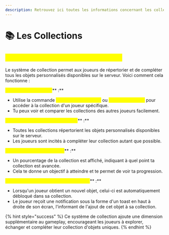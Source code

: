 ```yaml
---
description: Retrouvez ici toutes les informations concernant les collections
---
```


# 📚 Les Collections

## <mark style="color:yellow;">C</mark><mark style="color:yellow;">**’est quoi le système de collection ?**</mark>

Le système de collection permet aux joueurs de répertorier et de compléter tous les objets personnalisés disponibles sur le serveur. Voici comment cela fonctionne :

<mark style="color:yellow;">**Accès aux collections**</mark>** :**

* Utilise la commande <mark style="color:yellow;">**`/collection <joueur>`**</mark> ou <mark style="color:yellow;">**`/profil <joueur>`**</mark> pour accéder à la collection d'un joueur spécifique.
* Tu peux voir et comparer les collections des autres joueurs facilement.

<mark style="color:yellow;">**Répertoire d'objets personnalisés**</mark>** :**

* Toutes les collections répertorient les objets personnalisés disponibles sur le serveur.
* Les joueurs sont incités à compléter leur collection autant que possible.

<mark style="color:yellow;">**Pourcentage de complétion**</mark>** :**

* Un pourcentage de la collection est affiché, indiquant à quel point ta collection est avancée.
* Cela te donne un objectif à atteindre et te permet de voir ta progression.

<mark style="color:yellow;">**Déblocage automatique et notifications**</mark>** :**

* Lorsqu'un joueur obtient un nouvel objet, celui-ci est automatiquement débloqué dans sa collection.
* Le joueur reçoit une notification sous la forme d'un toast en haut à droite de son écran, l'informant de l'ajout de cet objet à sa collection.

{% hint style="success" %}
Ce système de collection ajoute une dimension supplémentaire au gameplay, encourageant les joueurs à explorer, échanger et compléter leur collection d'objets uniques.
{% endhint %}
